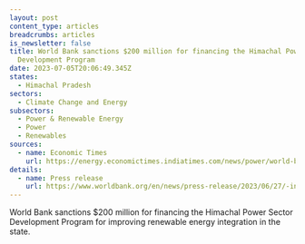 ```yaml
---
layout: post
content_type: articles
breadcrumbs: articles
is_newsletter: false
title: World Bank sanctions $200 million for financing the Himachal Power Sector
  Development Program
date: 2023-07-05T20:06:49.345Z
states:
  - Himachal Pradesh
sectors:
  - Climate Change and Energy
subsectors:
  - Power & Renewable Energy
  - Power
  - Renewables
sources:
  - name: Economic Times
    url: https://energy.economictimes.indiatimes.com/news/power/world-bank-to-provide-usd-200-mn-for-power-sector-reforms-in-himachal/101352338
details:
  - name: Press release
    url: https://www.worldbank.org/en/news/press-release/2023/06/27/-india-world-bank-approves-200-million-to-increase-renewable-energy-penetration-in-himachal-pradesh
---
```

World Bank sanctions $200 million for financing the Himachal Power Sector Development Program for improving renewable energy integration in the state.
